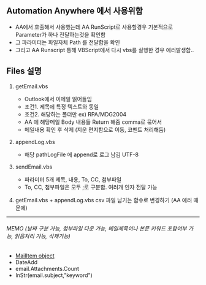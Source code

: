 
## Automation Anywhere 에서 사용위함
- AA에서 호출해서 사용했는데 AA RunScript로 사용할경우 기본적으로 Parameter가 하나 전달하는것을 확인함
- 그 파라미터는 파일자체 Path 를 전달함을 확인
- 그리고 AA Runscript 통해 VBScript에서 다시 vbs를 실행한 경우 에러발생함..


## Files 설명

1. getEmail.vbs
    - Outlook에서 이메일 읽어들임 
    - 조건1. 제목에 특정 텍스트와 동일
    - 조건2. 해당하는 폴더만 ex) RPA/MDG2004
    - AA 에 해당메일 Body 내용들 Return 해줌 comma로 묶어서
    - 메일내용 확인 후 삭제 (지운 편지함으로 이동, 코멘트 처리해둠)

2. appendLog.vbs
    - 해당 pathLogFile 에 append로 로그 남김 UTF-8

3. sendEmail.vbs
    - 파라미터 5개 제목, 내용, To, CC, 첨부파일
    - To, CC, 첨부파일은 모두 ;로 구분함. 여러개 인자 전달 가능

4. getEmail.vbs + appendLog.vbs   csv 파일 남기는 함수로 변경하기 (AA 에러 때문에)
---

###### MEMO (날짜 구분 가능, 첨부파일 다운 가능, 메일제목이나 본문 키워드 포함여부 가능, 읽음처리 가능, 삭제가능)
- [MailItem object](https://docs.microsoft.com/en-us/office/vba/api/outlook.mailitem)
- DateAdd
- email.Attachments.Count
- InStr(email.subject,"keyword")